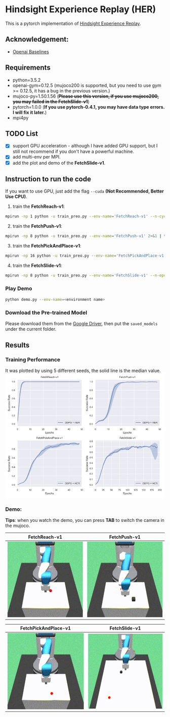 # Hindsight Experience Replay (HER)
This is a pytorch implementation of [Hindsight Experience Replay](https://arxiv.org/abs/1707.01495). 

## Acknowledgement:
- [Openai Baselines](https://github.com/openai/baselines)

## Requirements
- python=3.5.2
- openai-gym=0.12.5 (mujoco200 is supported, but you need to use gym >= 0.12.5, it has a bug in the previous version.)
- mujoco-py=1.50.1.56 (~~**Please use this version, if you use mujoco200, you may failed in the FetchSlide-v1**~~)
- pytorch=1.0.0 (**If you use pytorch-0.4.1, you may have data type errors. I will fix it later.**)
- mpi4py

## TODO List
- [x] support GPU acceleration - although I have added GPU support, but I still not recommend if you don't have a powerful machine.
- [x] add multi-env per MPI.
- [x] add the plot and demo of the **FetchSlide-v1**.

## Instruction to run the code
If you want to use GPU, just add the flag `--cuda` **(Not Recommended, Better Use CPU)**.
1. train the **FetchReach-v1**:
```bash
mpirun -np 1 python -u train_preo.py --env-name='FetchReach-v1' --n-cycles=10 2>&1 | tee reach.log
```
2. train the **FetchPush-v1**:
```bash
mpirun -np 8 python -u train_preo.py --env-name='FetchPush-v1' 2>&1 | tee push.log
```
3. train the **FetchPickAndPlace-v1**:
```bash
mpirun -np 16 python -u train_preo.py --env-name='FetchPickAndPlace-v1' 2>&1 | tee pick.log
```
4. train the **FetchSlide-v1**:
```bash
mpirun -np 8 python -u train_preo.py --env-name='FetchSlide-v1' --n-epochs=200 2>&1 | tee slide.log
```

### Play Demo
```bash
python demo.py --env-name=<environment name>
```
### Download the Pre-trained Model
Please download them from the [Google Driver](https://drive.google.com/open?id=1dNzIpIcL4x1im8dJcUyNO30m_lhzO9K4), then put the `saved_models` under the current folder.

## Results
### Training Performance
It was plotted by using 5 different seeds, the solid line is the median value. 
![Training_Curve](figures/results.png)
### Demo:
**Tips**: when you watch the demo, you can press **TAB** to switch the camera in the mujoco.  

FetchReach-v1| FetchPush-v1
-----------------------|-----------------------|
![](figures/reach.gif)| ![](figures/push.gif)

FetchPickAndPlace-v1| FetchSlide-v1
-----------------------|-----------------------|
![](figures/pick.gif)| ![](figures/slide.gif)
